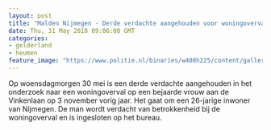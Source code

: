 ```yaml
---
layout: post
title: "Malden Nijmegen - Derde verdachte aangehouden voor woningoverval bejaarde vrouw"
date: Thu, 31 May 2018 09:06:00 GMT
categories: 
- gelderland 
- heumen 
feature_image: "https://www.politie.nl/binaries/w400h225/content/gallery/politie/gezocht/gestolen-gevonden/2018/mei/02-on/2017510315-goudvink-woningoverval-malden/foto-49b.jpg"
---
```


Op woensdagmorgen 30 mei is een derde verdachte aangehouden in het onderzoek naar een woningoverval op een bejaarde vrouw aan de Vinkenlaan op 3 november vorig jaar. Het gaat om een 26-jarige inwoner van Nijmegen. De man wordt verdacht van betrokkenheid bij de woningoverval en is ingesloten op het bureau.

